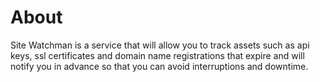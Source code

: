 ﻿# About

Site Watchman is a service that will allow you to track assets such as api keys, ssl certificates and domain name registrations that expire and will notify you in advance so that you can avoid interruptions and downtime.